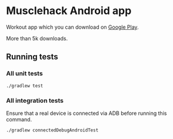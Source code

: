 # Musclehack Android app

Workout app which you can download on [Google Play](https://play.google.com/store/apps/details?id=com.musclehack.targetedHypertrophyTraining&hl=en_US).

More than 5k downloads.

## Running tests

### All unit tests
```
./gradlew test
```

### All integration tests

Ensure that a real device is connected via ADB before running this command.

```
./gradlew connectedDebugAndroidTest
```
